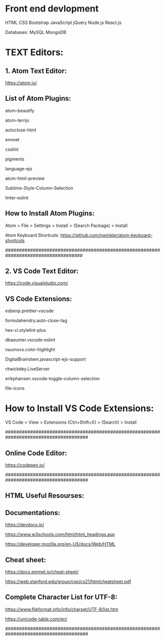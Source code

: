 # Front end devlopment

HTML
CSS
Bootstrap
JavaScript
jQuery
Node.js
React.js

Databases:
MySQL
MongoDB



# TEXT Editors:

## 1. Atom Text Editor:
https://atom.io/

## List of Atom Plugins:
atom-beautify  

atom-ternjs  

autoclose-html  

emmet  

csslint  

pigments  

language-ejs  


atom-html-preview  

Sublime-Style-Column-Selection 

linter-eslint

## How to Install Atom Plugins:
Atom > File > Settings > Install > (Search Package) > Install

Atom Keyboard Shortcuts:
https://github.com/nwinkler/atom-keyboard-shortcuts

####################################################################################

## 2. VS Code Text Editor:
https://code.visualstudio.com/

## VS Code Extensions:

esbenp.prettier-vscode  

formulahendry.auto-close-tag  

hex-ci.stylelint-plus  

dbaeumer.vscode-eslint  

naumovs.color-highlight  

DigitalBrainstem.javascript-ejs-support 


ritwickdey.LiveServer  

erikphansen.vscode-toggle-column-selection  

file-icons

# How to Install VS Code Extensions:
VS Code > View > Extensions (Ctrl+Shift+X) > (Search) > Install

######################################################################################

## Online Code Editor:
https://codepen.io/

######################################################################################


## HTML Useful Resourses:

## Documentations:
https://devdocs.io/

https://www.w3schools.com/html/html_headings.asp

https://developer.mozilla.org/en-US/docs/Web/HTML

## Cheat sheet:
https://docs.emmet.io/cheat-sheet/

https://web.stanford.edu/group/csp/cs21/htmlcheatsheet.pdf

## Complete Character List for UTF-8:
https://www.fileformat.info/info/charset/UTF-8/list.htm

https://unicode-table.com/en/


######################################################################################

